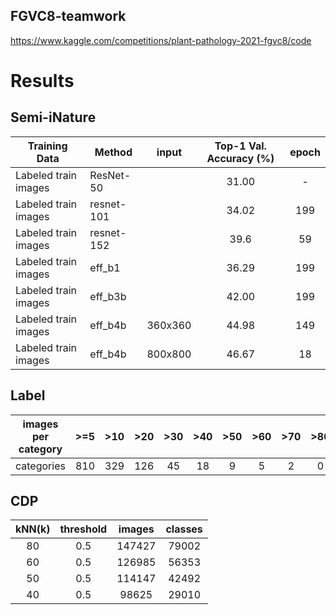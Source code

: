 ## FGVC8-teamwork
https://www.kaggle.com/competitions/plant-pathology-2021-fgvc8/code
# Results
## Semi-iNature
|  Training Data  | Method  | input|Top-1 Val. Accuracy (%)|epoch|
|  ----  | ----  |:----:|:----:|:----:|
| Labeled train images  | ResNet-50 ||31.00|-|
| Labeled train images  | resnet-101 ||34.02|199|
| Labeled train images  | resnet-152  ||39.6|59|
| Labeled train images  | eff_b1 ||36.29|199|
| Labeled train images  | eff_b3b ||42.00|199|
| Labeled train images  | eff_b4b |360x360|44.98|149|
| Labeled train images  | eff_b4b |800x800|46.67|18|
## Label
|images per category|  >=5  | >10  | >20|>30|>40|  >50  | >60  | >70|>80|
|:----:| :----: | :----:|:----:|:----:|:----:| :----:|:----:|:----:|:----:|
|categories| 810 | 329  |126|45|18| 9  |5 |2|0|
## CDP
|kNN(k)|  threshold | images| classes|
|:----:| :----: |:----:| :----: |
|80| 0.5 |147427| 79002 |
|60| 0.5 |126985| 56353 |
|50| 0.5 |114147| 42492 |
|40| 0.5 |98625| 29010 |
